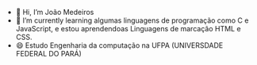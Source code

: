 - 👋 Hi, I’m João Medeiros
- 🌱 I’m currently learning algumas linguagens de programação como C e JavaScript, e estou aprendendoas Linguagens de marcação HTML e CSS.
- 😄 Estudo Engenharia da computação na UFPA (UNIVERSDADE FEDERAL DO PARÁ)


<!---
Medeiros20/Medeiros20 is a ✨ special ✨ repository because its `README.md` (this file) appears on your GitHub profile.
You can click the Preview link to take a look at your changes.
--->

